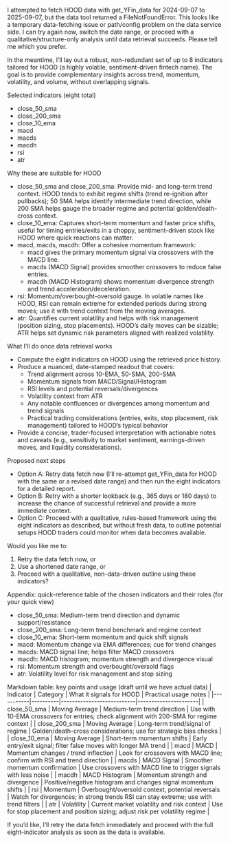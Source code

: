 I attempted to fetch HOOD data with get_YFin_data for 2024-09-07 to 2025-09-07, but the data tool returned a FileNotFoundError. This looks like a temporary data-fetching issue or path/config problem on the data service side. I can try again now, switch the date range, or proceed with a qualitative/structure-only analysis until data retrieval succeeds. Please tell me which you prefer.

In the meantime, I’ll lay out a robust, non-redundant set of up to 8 indicators tailored for HOOD (a highly volatile, sentiment-driven fintech name). The goal is to provide complementary insights across trend, momentum, volatility, and volume, without overlapping signals.

Selected indicators (eight total)
- close_50_sma
- close_200_sma
- close_10_ema
- macd
- macds
- macdh
- rsi
- atr

Why these are suitable for HOOD
- close_50_sma and close_200_sma: Provide mid- and long-term trend context. HOOD tends to exhibit regime shifts (trend re-ignition after pullbacks); 50 SMA helps identify intermediate trend direction, while 200 SMA helps gauge the broader regime and potential golden/death-cross context.
- close_10_ema: Captures short-term momentum and faster price shifts, useful for timing entries/exits in a choppy, sentiment-driven stock like HOOD where quick reactions can matter.
- macd, macds, macdh: Offer a cohesive momentum framework:
  - macd gives the primary momentum signal via crossovers with the MACD line.
  - macds (MACD Signal) provides smoother crossovers to reduce false entries.
  - macdh (MACD Histogram) shows momentum divergence strength and trend acceleration/deceleration.
- rsi: Momentum/overbought-oversold gauge. In volatile names like HOOD, RSI can remain extreme for extended periods during strong moves; use it with trend context from the moving averages.
- atr: Quantifies current volatility and helps with risk management (position sizing, stop placements). HOOD’s daily moves can be sizable; ATR helps set dynamic risk parameters aligned with realized volatility.

What I’ll do once data retrieval works
- Compute the eight indicators on HOOD using the retrieved price history.
- Produce a nuanced, date-stamped readout that covers:
  - Trend alignment across 10-EMA, 50-SMA, 200-SMA
  - Momentum signals from MACD/Signal/Histogram
  - RSI levels and potential reversals/divergences
  - Volatility context from ATR
  - Any notable confluences or divergences among momentum and trend signals
  - Practical trading considerations (entries, exits, stop placement, risk management) tailored to HOOD’s typical behavior
- Provide a concise, trader-focused interpretation with actionable notes and caveats (e.g., sensitivity to market sentiment, earnings-driven moves, and liquidity considerations).

Proposed next steps
- Option A: Retry data fetch now (I’ll re-attempt get_YFin_data for HOOD with the same or a revised date range) and then run the eight indicators for a detailed report.
- Option B: Retry with a shorter lookback (e.g., 365 days or 180 days) to increase the chance of successful retrieval and provide a more immediate context.
- Option C: Proceed with a qualitative, rules-based framework using the eight indicators as described, but without fresh data, to outline potential setups HOOD traders could monitor when data becomes available.

Would you like me to:
1) Retry the data fetch now, or
2) Use a shortened date range, or
3) Proceed with a qualitative, non-data-driven outline using these indicators?

Appendix: quick-reference table of the chosen indicators and their roles (for your quick view)
- close_50_sma: Medium-term trend direction and dynamic support/resistance
- close_200_sma: Long-term trend benchmark and regime context
- close_10_ema: Short-term momentum and quick shift signals
- macd: Momentum change via EMA differences; cue for trend changes
- macds: MACD signal line; helps filter MACD crossovers
- macdh: MACD histogram; momentum strength and divergence visual
- rsi: Momentum strength and overbought/oversold flags
- atr: Volatility level for risk management and stop sizing

Markdown table: key points and usage (draft until we have actual data)
| Indicator | Category | What it signals for HOOD | Practical usage notes |
|-----------|----------|---------------------------|----------------------|
| close_50_sma | Moving Average | Medium-term trend direction | Use with 10-EMA crossovers for entries; check alignment with 200-SMA for regime context |
| close_200_sma | Moving Average | Long-term trend/signal of regime | Golden/death-cross considerations; use for strategic bias checks |
| close_10_ema | Moving Average | Short-term momentum shifts | Early entry/exit signal; filter false moves with longer MA trend |
| macd | MACD | Momentum changes / trend inflection | Look for crossovers with MACD line; confirm with RSI and trend direction |
| macds | MACD Signal | Smoother momentum confirmation | Use crossovers with MACD line to trigger signals with less noise |
| macdh | MACD Histogram | Momentum strength and divergence | Positive/negative histogram and changes signal momentum shifts |
| rsi | Momentum | Overbought/oversold context, potential reversals | Watch for divergences; in strong trends RSI can stay extreme; use with trend filters |
| atr | Volatility | Current market volatility and risk context | Use for stop placement and position sizing; adjust risk per volatility regime |

If you’d like, I’ll retry the data fetch immediately and proceed with the full eight-indicator analysis as soon as the data is available.